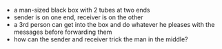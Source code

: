 - a man-sized black box with 2 tubes at two ends
- sender is on one end, receiver is on the other
- a 3rd person can get into the box and do whatever he pleases with the messages before forwarding them
- how can the sender and receiver trick the man in the middle?